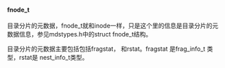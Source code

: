 #### fnode_t

目录分片的元数据，fnode_t就和inode一样，只是这个里的信息是目录分片的元数据信息，参见mdstypes.h中的struct fnode_t结构。

目录分片的元数据主要包括包括fragstat， 和rstat。fragstat 是frag_info_t 类型，rstat是 nest_info_t类型。
